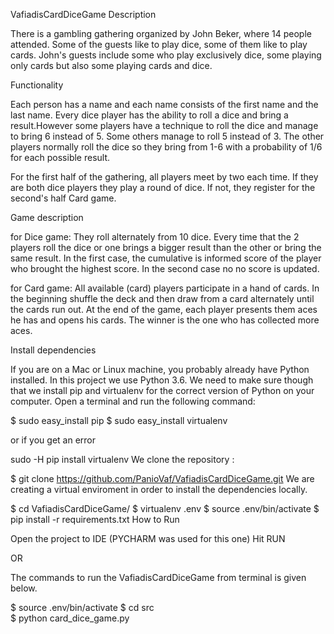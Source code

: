 VafiadisCardDiceGame
Description

There is a gambling gathering organized by John Beker, where 14 people attended. Some of the guests like to play dice, some of them like to play cards. John's guests include some who play exclusively dice, some playing only cards but also some playing cards and dice.

Functionality

Each person has a name and each name consists of the first name and the last name. Every dice player has the ability to roll a dice and bring a result.However some players have a technique to roll the dice and manage to bring 6 instead of 5. Some others manage to roll 5 instead of 3. The other players normally roll the dice so they bring from 1-6 with a probability of 1/6 for each possible result.

For the first half of the gathering, all players meet by two each time. If they are both dice players they play a round of dice. If not, they register for the second's half Card game.

Game description

for Dice game: They roll alternately from 10 dice. Every time that the 2 players roll the dice or one brings a bigger result than the other or bring the same result. In the first case, the cumulative is informed score of the player who brought the highest score. In the second case no no score is updated.

for Card game: All available (card) players participate in a hand of cards. In the beginning shuffle the deck and then draw from a card alternately until the cards run out. At the end of the game, each player presents them aces he has and opens his cards. The winner is the one who has collected more aces.

Install dependencies

If you are on a Mac or Linux machine, you probably already have Python installed. In this project we use Python 3.6. We need to make sure though that we install pip and virtualenv for the correct version of Python on your computer. Open a terminal and run the following command:

$ sudo easy_install pip
$ sudo easy_install virtualenv

or if you get an error

sudo -H pip install virtualenv
We clone the repository :

$ git clone https://github.com/PanioVaf/VafiadisCardDiceGame.git
We are creating a virtual enviroment in order to install the dependencies locally.

$ cd VafiadisCardDiceGame/
$ virtualenv .env
$ source .env/bin/activate
$ pip install -r requirements.txt
How to Run

Open the project to IDE (PYCHARM was used for this one) Hit RUN

OR

The commands to run the VafiadisCardDiceGame from terminal is given below.

$ source .env/bin/activate
$ cd src     
$ python card_dice_game.py